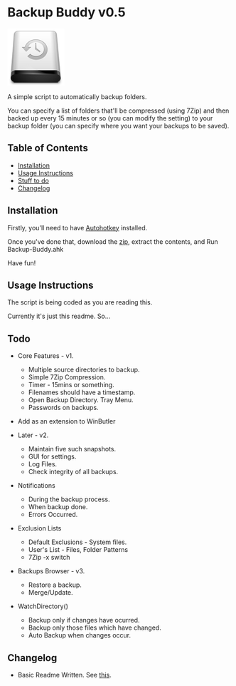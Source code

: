 # Backup Buddy v0.5

<!-- ![Backup Buddy](/Data/White.png) -->
<img src="Data/White.png" alt="Backup Buddy" style="width: 128px; height: 128px;"/>

A simple script to automatically backup folders.

You can specify a list of folders that'll be compressed (using 7Zip) and then backed up every 15 minutes or so (you can modify the setting) to your backup folder (you can specify where you want your backups to be saved).

<!-- Five snapshots of the backups are maintained. So the older ones are deleted as the new ones pop in. -->

## Table of Contents

* [Installation](#install)
* [Usage Instructions](#usage)
* [Stuff to do](#todo)
* [Changelog](#changelog)

## <a name="install"></a>Installation

Firstly, you'll need to have [Autohotkey](http://l.autohotkey.net/AutoHotkey_L_Install.exe) installed.

Once you've done that, download the [zip](https://github.com/dufferzafar/backup-buddy/archive/master.zip), extract the contents, and Run Backup-Buddy.ahk

Have fun!

## <a name="usage"></a>Usage Instructions

The script is being coded as you are reading this.

Currently it's just this readme. So...

## <a name="todo"></a>Todo

* Core Features - v1.
  * Multiple source directories to backup.
  * Simple 7Zip Compression.
  * Timer - 15mins or something.
  * Filenames should have a timestamp.
  * Open Backup Directory. Tray Menu.
  * Passwords on backups.

* Add as an extension to WinButler

* Later - v2.
  * Maintain five such snapshots.
  * GUI for settings.
  * Log Files.
  * Check integrity of all backups.

* Notifications
  * During the backup process.
  * When backup done.
  * Errors Occurred.

* Exclusion Lists
  * Default Exclusions - System files.
  * User's List - Files, Folder Patterns
  * 7Zip -x switch

* Backups Browser - v3.
  * Restore a backup.
  * Merge/Update.

* WatchDirectory()
  * Backup only if changes have ocurred.
  * Backup only those files which have changed.
  * Auto Backup when changes occur.

## <a name="changelog"></a>Changelog

* Basic Readme Written. See [this](http://tom.preston-werner.com/2010/08/23/readme-driven-development.html).